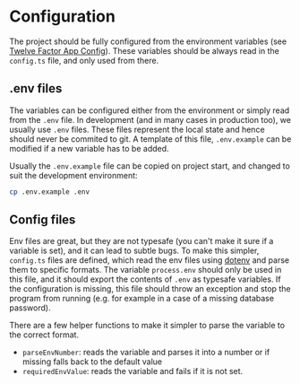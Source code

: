 # Configuration

The project should be fully configured from the environment variables (see [Twelve Factor App Config](https://12factor.net/config)).
These variables should be always read in the `config.ts` file, and only used from there.

## .env files

The variables can be configured either from the environment or simply read from the `.env` file. In development (and in many cases in production too),
we usually use `.env` files. These files represent the local state and hence should never be commited to git. A template of this file, `.env.example`
can be modified if a new variable has to be added.

Usually the `.env.example` file can be copied on project start, and changed to suit the development environment:

```sh
cp .env.example .env
```

## Config files

Env files are great, but they are not typesafe (you can't make it sure if a variable is set), and it can lead to subtle bugs. To make this simpler,
`config.ts` files are defined, which read the env files using [dotenv](https://www.npmjs.com/package/dotenv) and parse them to specific formats.
The variable `process.env` should only be used in this file, and it should export the contents of `.env` as typesafe variables. If the configuration
is missing, this file should throw an exception and stop the program from running (e.g. for example in a case of a missing database password).

There are a few helper functions to make it simpler to parse the variable to the correct format.

* `parseEnvNumber`: reads the variable and parses it into a number or if missing falls back to the default value
* `requiredEnvValue`: reads the variable and fails if it is not set.
